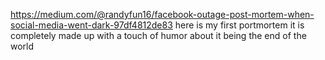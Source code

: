 https://medium.com/@randyfun16/facebook-outage-post-mortem-when-social-media-went-dark-97df4812de83
here is my first portmortem 
it is completely made up with a touch of humor about it being the end of the world